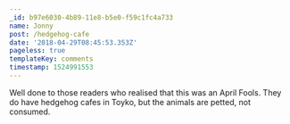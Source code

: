 ```yaml
---
_id: b97e6030-4b89-11e8-b5e0-f59c1fc4a733
name: Jonny
post: /hedgehog-cafe
date: '2018-04-29T08:45:53.353Z'
pageless: true
templateKey: comments
timestamp: 1524991553
---
```

Well done to those readers who realised that this was an April Fools.
They do have hedgehog cafes in Toyko, but the animals are petted, not consumed.
